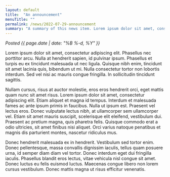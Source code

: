 ```yaml
---
layout: default
title:  "An announcement"
menuTitle: ""
permalink: /news/2022-07-29-announcement
summary: "A summary of this news item. Lorem ipsum dolor sit amet, consectetur adipiscing elit."
---
```


*Posted <time>{{ page.date | date: "%B %-d, %Y" }}</time>*

<p>
  Lorem ipsum dolor sit amet, consectetur adipiscing elit. Phasellus nec porttitor arcu. Nulla at hendrerit sapien, id pulvinar ipsum. Phasellus et turpis eu ex tincidunt malesuada ut nec ligula. Quisque nibh enim, tincidunt sit amet lacinia quis, bibendum ut mi. Nulla consectetur tortor non lobortis interdum. Sed vel nisi ac mauris congue fringilla. In sollicitudin tincidunt sagittis.
</p>
<p>
  Nullam cursus, risus at auctor molestie, eros eros hendrerit orci, eget mattis quam nunc sit amet risus. Lorem ipsum dolor sit amet, consectetur adipiscing elit. Etiam aliquet et magna id tempus. Interdum et malesuada fames ac ante ipsum primis in faucibus. Nulla ut ipsum est. Praesent vel lectus eros. Donec vulputate lectus nibh, at ullamcorper sem ullamcorper vel. Etiam sit amet mauris suscipit, scelerisque elit eleifend, vestibulum dui. Praesent ac pretium magna, quis pharetra felis. Quisque commodo erat a odio ultricies, sit amet finibus nisi aliquet. Orci varius natoque penatibus et magnis dis parturient montes, nascetur ridiculus mus.
</p>
<p>
  Donec hendrerit malesuada ex in hendrerit. Vestibulum sed tortor enim. Donec pellentesque, massa convallis dignissim iaculis, tellus quam posuere urna, id semper diam diam vel tortor. Donec interdum eget dui fringilla iaculis. Phasellus blandit eros lectus, vitae vehicula nisl congue sit amet. Donec luctus eu felis euismod luctus. Maecenas congue libero non lorem cursus vestibulum. Donec mattis magna ut risus efficitur venenatis.
</p>